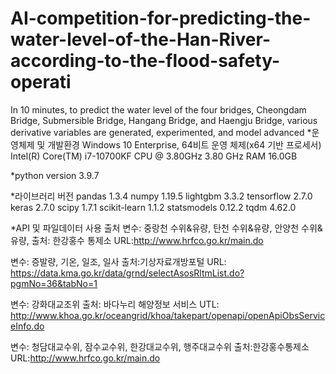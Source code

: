 # AI-competition-for-predicting-the-water-level-of-the-Han-River-according-to-the-flood-safety-operati
In 10 minutes, to predict the water level of the four bridges, Cheongdam Bridge, Submersible Bridge, Hangang Bridge, and Haengju Bridge, various derivative variables are generated, experimented, and model advanced
*운영체제 및 개발환경
Windows 10 Enterprise, 64비트 운영 체제(x64 기반 프로세서)
Intel(R) Core(TM) i7-10700KF CPU @ 3.80GHz   3.80 GHz
RAM 16.0GB

*python version 3.9.7

*라이브러리 버전
pandas 1.3.4
numpy 1.19.5
lightgbm 3.3.2
tensorflow 2.7.0
keras 2.7.0
scipy 1.7.1
scikit-learn 1.1.2
statsmodels 0.12.2
tqdm 4.62.0

*API 및 파일데이터 사용 출처
변수: 중랑천 수위&유량, 탄천 수위&유량, 안양천 수위&유량, 
출처: 한강홍수 통제소
URL:http://www.hrfco.go.kr/main.do

변수: 증발량, 기온, 일조, 일사
출처:기상자료개방포털
URL: https://data.kma.go.kr/data/grnd/selectAsosRltmList.do?pgmNo=36&tabNo=1

변수: 강화대교조위
출처: 바다누리 해양정보 서비스
UTL: http://www.khoa.go.kr/oceangrid/khoa/takepart/openapi/openApiObsServiceInfo.do

변수: 청담대교수위, 잠수교수위, 한강대교수위, 행주대교수위
출처:한강홍수통제소
URL:http://www.hrfco.go.kr/main.do

